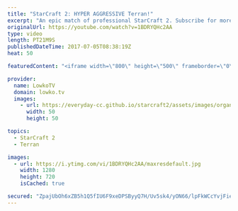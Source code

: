 ```yaml
---
title: "StarCraft 2: HYPER AGGRESSIVE Terran!"
excerpt: "An epic match of professional StarCraft 2. Subscribe for more videos: http://lowko.tv/youtube Epic Zerg vs Terran: https://goo.gl/GJuLSh  In this Protoss vs Terran we watch a hyper-aggressive Terran player face off against Neeb. Neeb is one of the best defensive Protoss players in the world but SpeCIaL's"
originalUrl: https://youtube.com/watch?v=1BDRYQHc2AA
type: video
length: PT21M9S
publishedDateTime: 2017-07-05T08:38:19Z
heat: 50

featuredContent: "<iframe width=\"800\" height=\"500\" frameborder=\"0\" src=\"https://www.youtube.com/embed/1BDRYQHc2AA\" allow=\"accelerometer; autoplay; encrypted-media; gyroscope; picture-in-picture\" allowfullscreen></iframe>"

provider:
  name: LowkoTV
  domain: lowko.tv
  images:
    - url: https://everyday-cc.github.io/starcraft2/assets/images/organizations/lowko.tv-50x50.jpg
      width: 50
      height: 50

topics:
  - StarCraft 2
  - Terran

images:
  - url: https://i.ytimg.com/vi/1BDRYQHc2AA/maxresdefault.jpg
    width: 1280
    height: 720
    isCached: true

secured: "ZpajUbOh6xZB5h1Q5fIU6F9xeDPSByyQ7H/Uv5sk4/yON66/lpFkWCcYvjFieFFiFXi60QXR7MwNm9pTi/4hA2/QS6fzkEUjAfaEN9v535/5fwReb9NPk9KRir6rClPW3/KAFEQB3QK9tHIR44OCxB29mWrov2pM4Kun0zuttc2xcBIsG+oGBLj15cgZaeSKCCycKLk89XhCM+sPOzy/JroWoy06nhDK+74Qmso0bEAmizhiu9+YVbaev/OgLriJQ083vIpB29OG2n0hn3jBpYx40CleFxsFCKbBZTyHUWT/XTrgL9A2gKiNm2vAR4XumXt1VZ9GyzgZrmLgLU74kEEvKsxYplW6sD+9z7zeY+oHz211G/iEF8b8ABOkVL7kt2alz/yZW9tsui9e+OYdTF8Q4Pj9N3s41CIvWbyTQKj310bxGLSNaLgkfWR+8jUh;41QS4Zp3UseaD/64hvQQRQ=="
---
```


